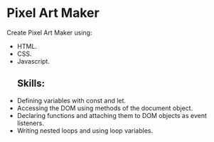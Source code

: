 <h1>Pixel Art Maker</h1>
Create Pixel Art Maker using: 
<ul>
  <li>HTML.
    <li>CSS.
      <li>Javascript.
        <ul\>
          <h2><bl>Skills:</h2></bl>
            <oltype="1">
              <li>Defining variables with const and let.</li>
                <li>Accessing the DOM using methods of the document object.</li>
                  <li>Declaring functions and attaching them to DOM objects as event listeners.</li>
                    <li>Writing nested loops and using loop variables.</li>
                      </ol>
          
